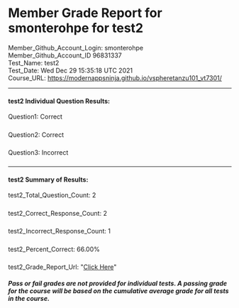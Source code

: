 # Member Grade Report for smonterohpe for test2  
   
Member_Github_Account_Login: smonterohpe  
Member_Github_Account_ID 96831337  
Test_Name: test2  
Test_Date: Wed Dec 29 15:35:18 UTC 2021  
Course_URL: https://modernappsninja.github.io/vspheretanzu101_vt7301/  
   
---  
#### test2 Individual Question Results:  
Question1: Correct  
#####  
Question2: Correct  
#####  
Question3: Incorrect  
#####  
---  
#### test2 Summary of Results:  
test2_Total_Question_Count: 2  
#####  
test2_Correct_Response_Count: 2  
#####  
test2_Incorrect_Response_Count: 1  
#####  
test2_Percent_Correct: 66.00%  
#####  
test2_Grade_Report_Url: "[Click Here](https://github.com/modernappsninjas/smonterohpe/blob/main/static/userdata/courses/vspheretanzu101_vt7301/grade_report.pr1395.test2.md)"
##### Pass or fail grades are not provided for individual tests. A passing grade for the course will be based on the cumulative average grade for all tests in the course.  
